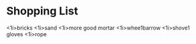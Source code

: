 <h1>Shopping List</h1>

<u1>
<1i>bricks<lli>
<1i>sand<lli>
<1i>more good mortar</li>
<1i>whee1barrow</li>
<1i>shove1</li>
<Ii>gloves</li>
<1i>rope</1i>

</u1>